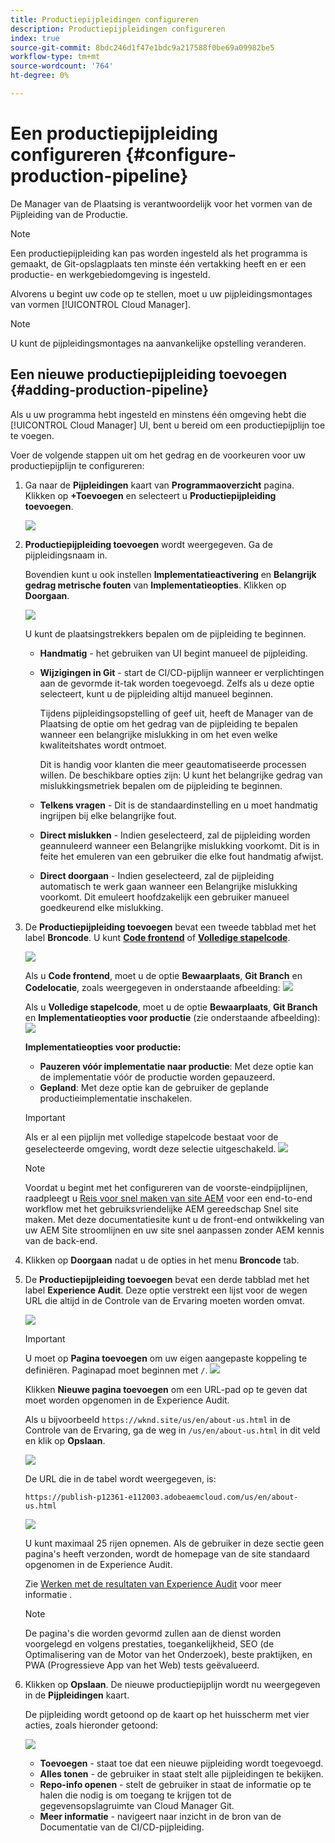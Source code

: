 ```yaml
---
title: Productiepijpleidingen configureren
description: Productiepijpleidingen configureren
index: true
source-git-commit: 8bdc246d1f47e1bdc9a217588f0be69a09982be5
workflow-type: tm+mt
source-wordcount: '764'
ht-degree: 0%

---
```



# Een productiepijpleiding configureren {#configure-production-pipeline}

De Manager van de Plaatsing is verantwoordelijk voor het vormen van de Pijpleiding van de Productie.

>[!NOTE]
>Een productiepijpleiding kan pas worden ingesteld als het programma is gemaakt, de Git-opslagplaats ten minste één vertakking heeft en er een productie- en werkgebiedomgeving is ingesteld.

Alvorens u begint uw code op te stellen, moet u uw pijpleidingsmontages van vormen [!UICONTROL Cloud Manager].

>[!NOTE]
>U kunt de pijpleidingsmontages na aanvankelijke opstelling veranderen.

## Een nieuwe productiepijpleiding toevoegen {#adding-production-pipeline}

Als u uw programma hebt ingesteld en minstens één omgeving hebt die [!UICONTROL Cloud Manager] UI, bent u bereid om een productiepijplijn toe te voegen.

Voer de volgende stappen uit om het gedrag en de voorkeuren voor uw productiepijplijn te configureren:

1. Ga naar de **Pijpleidingen** kaart van **Programmaoverzicht** pagina.
Klikken op **+Toevoegen** en selecteert u **Productiepijpleiding toevoegen**.

   ![](/help/implementing/cloud-manager/assets/configure-pipeline/add-prod-1.png)

1. **Productiepijpleiding toevoegen** wordt weergegeven. Ga de pijpleidingsnaam in.

   Bovendien kunt u ook instellen **Implementatieactivering** en **Belangrijk gedrag metrische fouten** van **Implementatieopties**. Klikken op **Doorgaan**.

   ![](/help/implementing/cloud-manager/assets/configure-pipeline/prod-pipeline-add2.png)


   U kunt de plaatsingstrekkers bepalen om de pijpleiding te beginnen.

   * **Handmatig** - het gebruiken van UI begint manueel de pijpleiding.
   * **Wijzigingen in Git** - start de CI/CD-pijplijn wanneer er verplichtingen aan de gevormde it-tak worden toegevoegd. Zelfs als u deze optie selecteert, kunt u de pijpleiding altijd manueel beginnen.

      Tijdens pijpleidingsopstelling of geef uit, heeft de Manager van de Plaatsing de optie om het gedrag van de pijpleiding te bepalen wanneer een belangrijke mislukking in om het even welke kwaliteitshates wordt ontmoet.

      Dit is handig voor klanten die meer geautomatiseerde processen willen. De beschikbare opties zijn:
   U kunt het belangrijke gedrag van mislukkingsmetriek bepalen om de pijpleiding te beginnen.

   * **Telkens vragen** - Dit is de standaardinstelling en u moet handmatig ingrijpen bij elke belangrijke fout.
   * **Direct mislukken** - Indien geselecteerd, zal de pijpleiding worden geannuleerd wanneer een Belangrijke mislukking voorkomt. Dit is in feite het emuleren van een gebruiker die elke fout handmatig afwijst.
   * **Direct doorgaan** - Indien geselecteerd, zal de pijpleiding automatisch te werk gaan wanneer een Belangrijke mislukking voorkomt. Dit emuleert hoofdzakelijk een gebruiker manueel goedkeurend elke mislukking.


1. De **Productiepijpleiding toevoegen** bevat een tweede tabblad met het label **Broncode**. U kunt **[Code frontend](/help/implementing/cloud-manager/configuring-pipelines/introduction-ci-cd-pipelines.md#front-end)** of **[Volledige stapelcode](/help/implementing/cloud-manager/configuring-pipelines/introduction-ci-cd-pipelines.md#full-stack-pipeline)**.

   ![](/help/implementing/cloud-manager/assets/configure-pipeline/prodpipeline-fullstack1.png)

   Als u **Code frontend**, moet u de optie **Bewaarplaats**, **Git Branch** en **Codelocatie**, zoals weergegeven in onderstaande afbeelding:
   ![](/help/implementing/cloud-manager/assets/configure-pipeline/prodpipeline-fullstack1.png)

   Als u **Volledige stapelcode**, moet u de optie **Bewaarplaats**, **Git Branch** en **Implementatieopties voor productie** (zie onderstaande afbeelding):
   ![](/help/implementing/cloud-manager/assets/configure-pipeline/prodpipeline-fullstack2.png)

   **Implementatieopties voor productie:**

   * **Pauzeren vóór implementatie naar productie**: Met deze optie kan de implementatie vóór de productie worden gepauzeerd.
   * **Gepland**: Met deze optie kan de gebruiker de geplande productieimplementatie inschakelen.

   >[!IMPORTANT]
   >Als er al een pijplijn met volledige stapelcode bestaat voor de geselecteerde omgeving, wordt deze selectie uitgeschakeld.
   >![](/help/implementing/cloud-manager/assets/configure-pipeline/full-stack-disabled.png)

   >[!NOTE]
   >Voordat u begint met het configureren van de voorste-eindpijplijnen, raadpleegt u [Reis voor snel maken van site AEM](https://experienceleague.adobe.com/docs/experience-manager-cloud-service/sites-journey/quick-site/overview.html) voor een end-to-end workflow met het gebruiksvriendelijke AEM gereedschap Snel site maken. Met deze documentatiesite kunt u de front-end ontwikkeling van uw AEM Site stroomlijnen en uw site snel aanpassen zonder AEM kennis van de back-end.

1. Klikken op **Doorgaan** nadat u de opties in het menu **Broncode** tab.

1. De **Productiepijpleiding toevoegen** bevat een derde tabblad met het label **Experience Audit**. Deze optie verstrekt een lijst voor de wegen URL die altijd in de Controle van de Ervaring moeten worden omvat.

   ![](/help/implementing/cloud-manager/assets/configure-pipeline/add-prod-audit.png)

   >[!IMPORTANT]
   >U moet op **Pagina toevoegen** om uw eigen aangepaste koppeling te definiëren. Paginapad moet beginnen met `/`.
   >![](/help/implementing/cloud-manager/assets/configure-pipeline/add-prod-audit2.png)


   Klikken **Nieuwe pagina toevoegen** om een URL-pad op te geven dat moet worden opgenomen in de Experience Audit.

   Als u bijvoorbeeld `https://wknd.site/us/en/about-us.html` in de Controle van de Ervaring, ga de weg in `/us/en/about-us.html` in dit veld en klik op **Opslaan**.

   ![](/help/implementing/cloud-manager/assets/configure-pipeline/add-prod-audit3.png)

   De URL die in de tabel wordt weergegeven, is:

   `https://publish-p12361-e112003.adobeaemcloud.com/us/en/about-us.html`

   ![](/help/implementing/cloud-manager/assets/configure-pipeline/add-prod-audit4.png)

   U kunt maximaal 25 rijen opnemen. Als de gebruiker in deze sectie geen pagina&#39;s heeft verzonden, wordt de homepage van de site standaard opgenomen in de Experience Audit.

   Zie [Werken met de resultaten van Experience Audit](/help/implementing/cloud-manager/experience-audit-testing.md) voor meer informatie .

   >[!NOTE]
   > De pagina&#39;s die worden gevormd zullen aan de dienst worden voorgelegd en volgens prestaties, toegankelijkheid, SEO (de Optimalisering van de Motor van het Onderzoek), beste praktijken, en PWA (Progressieve App van het Web) tests geëvalueerd.

1. Klikken op **Opslaan**. De nieuwe productiepijplijn wordt nu weergegeven in de **Pijpleidingen** kaart.

   De pijpleiding wordt getoond op de kaart op het huisscherm met vier acties, zoals hieronder getoond:

   ![](/help/implementing/cloud-manager/assets/configure-pipeline/prod-created.png)

   * **Toevoegen** - staat toe dat een nieuwe pijpleiding wordt toegevoegd.
   * **Alles tonen** - de gebruiker in staat stelt alle pijpleidingen te bekijken.
   * **Repo-info openen** - stelt de gebruiker in staat de informatie op te halen die nodig is om toegang te krijgen tot de gegevensopslagruimte van Cloud Manager Git.
   * **Meer informatie** - navigeert naar inzicht in de bron van de Documentatie van de CI/CD-pijpleiding.


